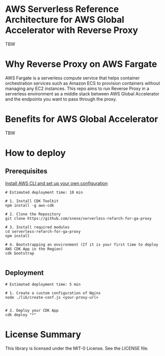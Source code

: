 # AWS Serverless Reference Architecture for AWS Global Accelerator with Reverse Proxy
TBW

# Why Reverse Proxy on AWS Fargate
AWS Fargate is a serverless compute service that helps container orchestration services such as Amazon ECS to provision containers without managing any EC2 instances. This repo aims to run Reverse Proxy in a serverless environment as a middle stack between AWS Global Accelerator and the endpoints you want to pass through the proxy.

# Benefits for AWS Global Accelerator
TBW

# How to deploy
## Prerequisites
[Install AWS CLI and set up your own configuration](https://docs.aws.amazon.com/cli/latest/userguide/cli-chap-install.html)
```
# Estimated deployment time: 10 min

# 1. Install CDK Toolkit
npm install -g aws-cdk

# 2. Clone the Repository
git clone https://github.com/snese/serverless-refarch-for-ga-proxy

# 3. Install required modules
cd serverless-refarch-for-ga-proxy
npm install

# 4. Bootstrapping an environment (If it is your first time to deploy AWS CDK App in the Region)
cdk bootstrap


```
## Deployment 



```
# Estimated deployment time: 5 min

# 1. Create a custom configuration of Nginx 
node ./lib/create-conf.js <your-proxy-url>


# 2. Deploy your CDK App
cdk deploy "*"

```

# License Summary
This library is licensed under the MIT-0 License. See the LICENSE file.
